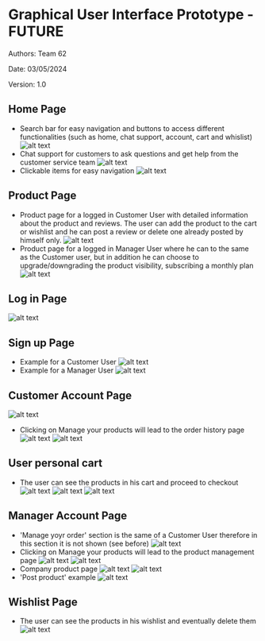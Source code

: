 # Graphical User Interface Prototype - FUTURE

Authors: Team 62

Date: 03/05/2024

Version: 1.0

## Home Page
- Search bar for easy navigation and buttons to access different functionalities (such as home, chat support, account, cart and whislist)
![alt text](assets/GUI-V2-screenshots/image.png)
-  Chat support for customers to ask questions and get help from the customer service team
![alt text](assets/GUI-V2-screenshots/image-1.png)
- Clickable items for easy navigation
![alt text](assets/GUI-V2-screenshots/image-2.png)
## Product Page
- Product page for a logged in Customer User with detailed information about the product and reviews. The user can add the product to the cart or wishlist and he can post a review or delete one already posted by himself only.
![alt text](assets/GUI-V2-screenshots/image-3.png)
- Product page for a logged in Manager User where he can to the same as the Customer user, but in addition he can choose to upgrade/downgrading the product visibility, subscribing a monthly plan
![alt text](assets/GUI-V2-screenshots/image-4.png)
## Log in Page
![alt text](assets/GUI-V2-screenshots/image-5.png)
## Sign up Page
- Example for a Customer User
![alt text](assets/GUI-V2-screenshots/image-6.png)
- Example for a Manager User
![alt text](assets/GUI-V2-screenshots/image-7.png)
## Customer Account Page
![alt text](assets/GUI-V2-screenshots/image-8.png)
- Clicking on Manage your products will lead to the order history page
![alt text](assets/GUI-V2-screenshots/image-9.png)
![alt text](assets/GUI-V2-screenshots/image-10.png)
## User personal cart
- The user can see the products in his cart and proceed to checkout
![alt text](assets/GUI-V2-screenshots/image-11.png)
![alt text](assets/GUI-V2-screenshots/image-12.png)
![alt text](assets/GUI-V2-screenshots/image-13.png)
## Manager Account Page
- 'Manage yoyr order' section is the same of a Customer User therefore in this section it is not shown (see before)
![alt text](assets/GUI-V2-screenshots/image-14.png)
- Clicking on Manage your products will lead to the product management page
![alt text](assets/GUI-V2-screenshots/image-15.png)
![alt text](assets/GUI-V2-screenshots/image-16.png)
- Company product page
![alt text](assets/GUI-V2-screenshots/image-17.png)
![alt text](assets/GUI-V2-screenshots/image-18.png)
- 'Post product' example
![alt text](assets/GUI-V2-screenshots/image-19.png)
## Wishlist Page
- The user can see the products in his wishlist and eventually delete them
![alt text](assets/GUI-V2-screenshots/image-20.png)